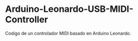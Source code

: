 Arduino-Leonardo-USB-MIDI-Controller
====================================

Codigo de un controlador MIDI basado en Arduino Leonardo.
